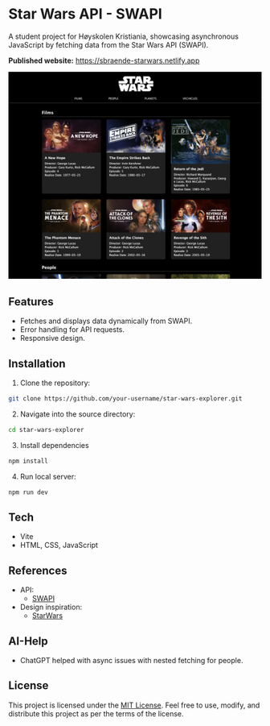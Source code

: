 # Star Wars API - SWAPI

A student project for Høyskolen Kristiania, showcasing asynchronous JavaScript by fetching data from the Star Wars API (SWAPI).

**Published website:** https://sbraende-starwars.netlify.app

![screenshot webpage](public/assets/images/screenshots/screenshot.png)

## Features

- Fetches and displays data dynamically from SWAPI.
- Error handling for API requests.
- Responsive design.

## Installation

1. Clone the repository:

```bash
git clone https://github.com/your-username/star-wars-explorer.git
```

2. Navigate into the source directory:

```bash
cd star-wars-explorer
```

3. Install dependencies

```bash
npm install
```

4. Run local server:

```bash
npm run dev
```

## Tech

- Vite
- HTML, CSS, JavaScript

## References

- API:
  - [SWAPI](https://swapi.dev/)
- Design inspiration:
  - [StarWars](https://www.starwars.com/)

## AI-Help

- ChatGPT helped with async issues with nested fetching for people.

## License

This project is licensed under the [MIT License](./LICENSE). Feel free to use, modify, and distribute this project as per the terms of the license.
